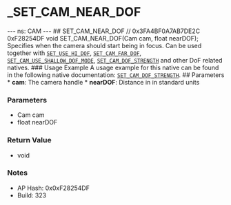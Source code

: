 # _SET_CAM_NEAR_DOF

--- ns: CAM --- ## SET_CAM_NEAR_DOF  // 0x3FA4BF0A7AB7DE2C 0xF28254DF void SET_CAM_NEAR_DOF(Cam cam, float nearDOF);  Specifies when the camera should start being in focus. Can be used together with [`SET_USE_HI_DOF`](#_0xA13B0222F3D94A94), [`SET_CAM_FAR_DOF`](#_0xEDD91296CD01AEE0), [`SET_CAM_USE_SHALLOW_DOF_MODE`](#_0x16A96863A17552BB), [`SET_CAM_DOF_STRENGTH`](#_0x5EE29B4D7D5DF897) and other DoF related natives.   ### Usage Example A usage example for this native can be found in the following native documentation: [`SET_CAM_DOF_STRENGTH`](#_0x5EE29B4D7D5DF897).  ## Parameters * **cam**: The camera handle * **nearDOF**: Distance in in standard units

### Parameters
* Cam cam
* float nearDOF

### Return Value
* void

### Notes
* AP Hash: 0x0xF28254DF
* Build: 323

